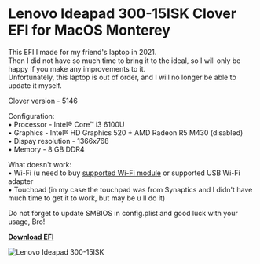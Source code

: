 # Lenovo Ideapad 300-15ISK Clover EFI for MacOS Monterey
This EFI I made for my friend's laptop in 2021.  
Then I did not have so much time to bring it to the ideal, so I will only be happy if you make any improvements to it.  
Unfortunately, this laptop is out of order, and I will no longer be able to update it myself.

Clover version - 5146

Configuration:  
• Processor - Intel® Core™ i3 6100U  
• Graphics - Intel® HD Graphics 520 + AMD Radeon R5 M430 (disabled)  
• Dispay resolution - 1366x768  
• Memory - 8 GB DDR4

What doesn't work:  
• Wi-Fi (u need to buy [supported Wi-Fi module](https://dortania.github.io/Wireless-Buyers-Guide/unsupported.html#supported-chipsets) or supported USB Wi-Fi adapter  
• Touchpad (in my case the touchpad was from Synaptics and I didn't have much time to get it to work, but may be u ll do it)

Do not forget to update SMBIOS in config.plist and good luck with your usage, Bro!

[**Download EFI**](https://github.com/AwSomeSiz/Ideapad_330-15ISK_Hackintosh/releases)

![Lenovo Ideapad 300-15ISK](https://user-images.githubusercontent.com/85404291/164886591-26e273b0-faad-4342-8102-9d723a94f8a4.jpeg)
